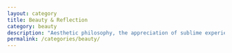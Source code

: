 ```yaml
---
layout: category
title: Beauty & Reflection
category: beauty
description: "Aesthetic philosophy, the appreciation of sublime experience, travel reflections, and contemplations on the beauty found in everyday moments and nature."
permalink: /categories/beauty/
---
```


